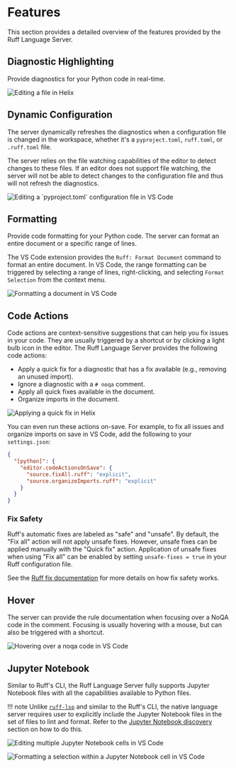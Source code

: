 # Features

This section provides a detailed overview of the features provided by the Ruff Language Server.

## Diagnostic Highlighting

Provide diagnostics for your Python code in real-time.

<img
src="https://astral.sh/static/GIF/v0.4.5/violation_hx.gif"
alt="Editing a file in Helix"
/>

## Dynamic Configuration

The server dynamically refreshes the diagnostics when a configuration file is changed in the
workspace, whether it's a `pyproject.toml`, `ruff.toml`, or `.ruff.toml` file.

The server relies on the file watching capabilities of the editor to detect changes to these files.
If an editor does not support file watching, the server will not be able to detect
changes to the configuration file and thus will not refresh the diagnostics.

<img
src="https://astral.sh/static/GIF/v0.4.5/config_reload_vscode.gif"
alt="Editing a `pyproject.toml` configuration file in VS Code"
/>

## Formatting

Provide code formatting for your Python code. The server can format an entire document or a specific
range of lines.

The VS Code extension provides the `Ruff: Format Document` command to format an entire document.
In VS Code, the range formatting can be triggered by selecting a range of lines, right-clicking, and
selecting `Format Selection` from the context menu.

<img
src="https://astral.sh/static/GIF/v0.4.5/format_vscode.gif"
alt="Formatting a document in VS Code"
/>

## Code Actions

Code actions are context-sensitive suggestions that can help you fix issues in your code. They are
usually triggered by a shortcut or by clicking a light bulb icon in the editor. The Ruff Language
Server provides the following code actions:

- Apply a quick fix for a diagnostic that has a fix available (e.g., removing an unused import).
- Ignore a diagnostic with a `# noqa` comment.
- Apply all quick fixes available in the document.
- Organize imports in the document.

<img
src="https://astral.sh/static/GIF/v0.4.5/code_action_hx.gif"
alt="Applying a quick fix in Helix"
/>

You can even run these actions on-save. For example, to fix all issues and organize imports on save
in VS Code, add the following to your `settings.json`:

```json
{
  "[python]": {
    "editor.codeActionsOnSave": {
      "source.fixAll.ruff": "explicit",
      "source.organizeImports.ruff": "explicit"
    }
  }
}
```

### Fix Safety

Ruff's automatic fixes are labeled as "safe" and "unsafe". By default, the "Fix all" action will not
apply unsafe fixes. However, unsafe fixes can be applied manually with the "Quick fix" action.
Application of unsafe fixes when using "Fix all" can be enabled by setting `unsafe-fixes = true` in
your Ruff configuration file.

See the [Ruff fix documentation](https://docs.astral.sh/ruff/linter/#fix-safety) for more details on
how fix safety works.

## Hover

The server can provide the rule documentation when focusing over a NoQA code in the comment.
Focusing is usually hovering with a mouse, but can also be triggered with a shortcut.

<img
src="https://astral.sh/static/GIF/v0.4.5/hover_vscode.gif"
alt="Hovering over a noqa code in VS Code"
/>

## Jupyter Notebook

Similar to Ruff's CLI, the Ruff Language Server fully supports Jupyter Notebook files with all the
capabilities available to Python files.

!!! note
    Unlike [`ruff-lsp`](https://github.com/astral-sh/ruff-lsp) and similar to the Ruff's CLI, the
    native language server requires user to explicitly include the Jupyter Notebook files in the set
    of files to lint and format. Refer to the [Jupyter Notebook discovery](https://docs.astral.sh/ruff/configuration/#jupyter-notebook-discovery)
    section on how to do this.

<img
src="https://astral.sh/static/GIF/v0.4.5/ipynb_editing_vscode.gif"
alt="Editing multiple Jupyter Notebook cells in VS Code"
/>

<img
src="https://astral.sh/static/GIF/v0.4.5/ipynb_range_format_vscode.gif"
alt="Formatting a selection within a Jupyter Notebook cell in VS Code"
/>
